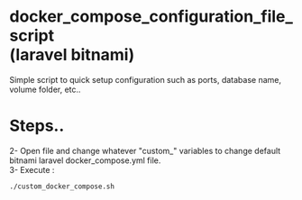 # docker_compose_configuration_file_script <br> (laravel bitnami)
Simple script to quick setup configuration such as ports, database name, volume folder, etc..


# Steps..

2- Open file and change whatever "custom_" variables to change default  bitnami laravel docker_compose.yml  file. <br>
3- Execute : 
```
./custom_docker_compose.sh
```
